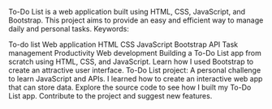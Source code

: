 To-Do List is a web application built using HTML, CSS, JavaScript, and Bootstrap. This project aims to provide an easy and efficient way to manage daily and personal tasks.
Keywords:

To-do list
Web application
HTML
CSS
JavaScript
Bootstrap
API
Task management
Productivity
Web development
Building a To-Do List app from scratch using HTML, CSS, and JavaScript. Learn how I used Bootstrap to create an attractive user interface.
To-Do List project: A personal challenge to learn JavaScript and APIs. I learned how to create an interactive web app that can store data.
Explore the source code to see how I built my To-Do List app. Contribute to the project and suggest new features.
